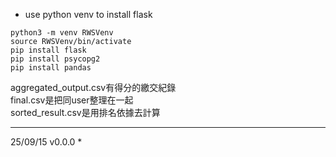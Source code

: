 - use python venv to install flask

```
python3 -m venv RWSVenv
source RWSVenv/bin/activate
pip install flask
pip install psycopg2
pip install pandas

```

aggregated_output.csv有得分的繳交紀錄  
final.csv是把同user整理在一起  
sorted_result.csv是用排名依據去計算  

---
25/09/15
v0.0.0
* 
